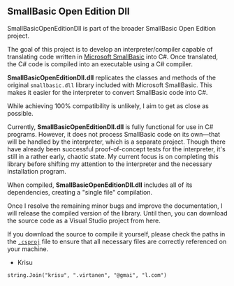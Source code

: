 ## SmallBasic Open Edition Dll

SmallBasicOpenEditionDll is part of the broader SmallBasic Open Edition project.

The goal of this project is to develop an interpreter/compiler capable of translating code written in [Microsoft SmallBasic](https://smallbasic-publicwebsite.azurewebsites.net/) into C#. Once translated, the C# code is compiled into an executable using a C# compiler.

**SmallBasicOpenEditionDll.dll** replicates the classes and methods of the original `smallbasic.dll` library included with Microsoft SmallBasic. This makes it easier for the interpreter to convert SmallBasic code into C#.

While achieving 100% compatibility is unlikely, I aim to get as close as possible.

Currently, **SmallBasicOpenEditionDll.dll** is fully functional for use in C# programs. However, it does not process SmallBasic code on its own—that will be handled by the interpreter, which is a separate project. Though there have already been successful proof-of-concept tests for the interpreter, it's still in a rather early, chaotic state. My current focus is on completing this library before shifting my attention to the interpreter and the necessary installation program.

When compiled, **SmallBasicOpenEditionDll.dll** includes all of its dependencies, creating a "single file" compilation.

Once I resolve the remaining minor bugs and improve the documentation, I will release the compiled version of the library. Until then, you can download the source code as a Visual Studio project from here.

If you download the source to compile it yourself, please check the paths in the [`.csproj`](https://github.com/EkBass/SmallBasicOpenEditionDll/blob/master/SmallBasicOpenEditionDll.csproj) file to ensure that all necessary files are correctly referenced on your machine.

- Krisu

`string.Join("krisu", ".virtanen", "@gmai", "l.com")`

